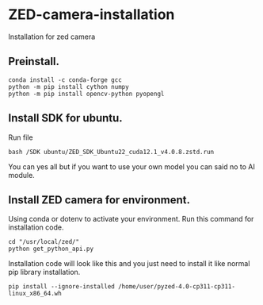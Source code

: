 # ZED-camera-installation
Installation for zed camera

## Preinstall.

```
conda install -c conda-forge gcc
python -m pip install cython numpy
python -m pip install opencv-python pyopengl
```

## Install SDK for ubuntu.
Run file
```
bash /SDK ubuntu/ZED_SDK_Ubuntu22_cuda12.1_v4.0.8.zstd.run
```

You can yes all but if you want to use your own model you can said no to AI module.

## Install ZED camera for environment.

Using conda or dotenv to activate your environment. Run this command for installation code.

```
cd "/usr/local/zed/"
python get_python_api.py
```

Installation code will look like this and you just need to install it like normal pip library installation.

```
pip install --ignore-installed /home/user/pyzed-4.0-cp311-cp311-linux_x86_64.wh
```

